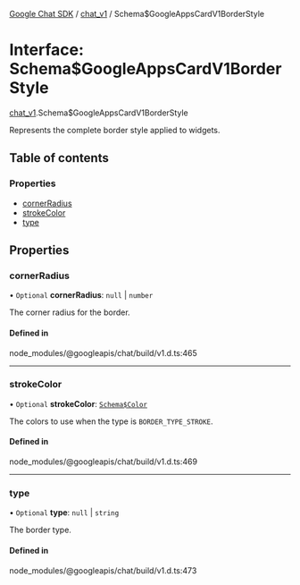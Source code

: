 [Google Chat SDK](../README.md) / [chat\_v1](../modules/chat_v1.md) / Schema$GoogleAppsCardV1BorderStyle

# Interface: Schema$GoogleAppsCardV1BorderStyle

[chat_v1](../modules/chat_v1.md).Schema$GoogleAppsCardV1BorderStyle

Represents the complete border style applied to widgets.

## Table of contents

### Properties

- [cornerRadius](chat_v1.Schema_GoogleAppsCardV1BorderStyle.md#cornerradius)
- [strokeColor](chat_v1.Schema_GoogleAppsCardV1BorderStyle.md#strokecolor)
- [type](chat_v1.Schema_GoogleAppsCardV1BorderStyle.md#type)

## Properties

### cornerRadius

• `Optional` **cornerRadius**: ``null`` \| `number`

The corner radius for the border.

#### Defined in

node_modules/@googleapis/chat/build/v1.d.ts:465

___

### strokeColor

• `Optional` **strokeColor**: [`Schema$Color`](chat_v1.Schema_Color.md)

The colors to use when the type is `BORDER_TYPE_STROKE`.

#### Defined in

node_modules/@googleapis/chat/build/v1.d.ts:469

___

### type

• `Optional` **type**: ``null`` \| `string`

The border type.

#### Defined in

node_modules/@googleapis/chat/build/v1.d.ts:473
